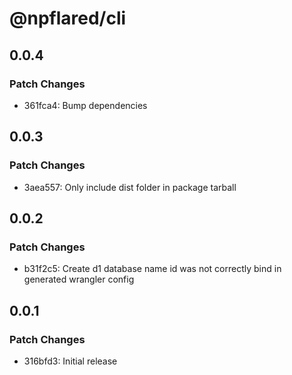 # @npflared/cli

## 0.0.4

### Patch Changes

- 361fca4: Bump dependencies

## 0.0.3

### Patch Changes

- 3aea557: Only include dist folder in package tarball

## 0.0.2

### Patch Changes

- b31f2c5: Create d1 database name id was not correctly bind in generated wrangler config

## 0.0.1

### Patch Changes

- 316bfd3: Initial release
